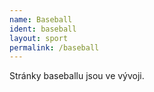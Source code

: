 ```yaml
---
name: Baseball
ident: baseball
layout: sport
permalink: /baseball
---
```

Stránky baseballu jsou ve vývoji.